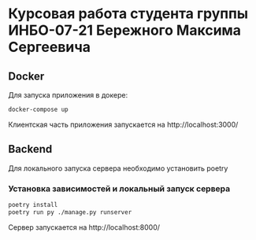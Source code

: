 # Курсовая работа студента группы ИНБО-07-21 Бережного Максима Сергеевича

## Docker

Для запуска приложения в докере:

```bash
docker-compose up
```

Клиентская часть приложения запускается на http://localhost:3000/

## Backend

Для локального запуска сервера необходимо установить poetry

### Установка зависимостей и локальный запуск сервера

```bash
poetry install
poetry run py ./manage.py runserver
```

Сервер запускается на http://localhost:8000/

